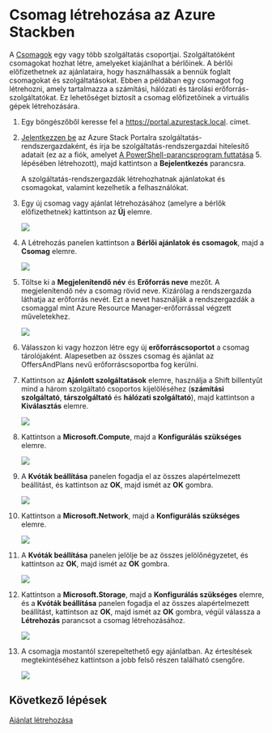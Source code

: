 <properties
    pageTitle="Csomag létrehozása az Azure Stackben | Microsoft Azure"
    description="Szolgáltatás-rendszergazdaként, hozzon létre egy csomagot, amely lehetővé teszi az előfizetők számára a virtuális gépek létrehozását."
    services="azure-stack"
    documentationCenter=""
    authors="ErikjeMS"
    manager="byronr"
    editor=""/>

<tags
    ms.service="azure-stack"
    ms.workload="na"
    ms.tgt_pltfrm="na"
    ms.devlang="na"
    ms.topic="get-started-article"
    ms.date="08/15/2016"
    ms.author="erikje"/>


# Csomag létrehozása az Azure Stackben

A [Csomagok](azure-stack-key-features.md#services-plans-offers-and-subscriptions) egy vagy több szolgáltatás csoportjai. Szolgáltatóként csomagokat hozhat létre, amelyeket kiajánlhat a bérlőinek. A bérlői előfizethetnek az ajánlataira, hogy használhassák a bennük foglalt csomagokat és szolgáltatásokat. Ebben a példában egy csomagot fog létrehozni, amely tartalmazza a számítási, hálózati és tárolási erőforrás-szolgáltatókat. Ez lehetőséget biztosít a csomag előfizetőinek a virtuális gépek létrehozására.

1.  Egy böngészőből keresse fel a https://portal.azurestack.local. címet.

2.  [Jelentkezzen be](azure-stack-connect-azure-stack.md#log-in-as-a-service-administrator) az Azure Stack Portalra szolgáltatás-rendszergazdaként, és írja be szolgáltatás-rendszergazdai hitelesítő adatait (ez az a fiók, amelyet [A PowerShell-parancsprogram futtatása](azure-stack-run-powershell-script.md) 5. lépésében létrehozott), majd kattintson a **Bejelentkezés** parancsra.

    A szolgáltatás-rendszergazdák létrehozhatnak ajánlatokat és csomagokat, valamint kezelhetik a felhasználókat.

3.  Egy új csomag vagy ajánlat létrehozásához (amelyre a bérlők előfizethetnek) kattintson az **Új** elemre.

    ![](media/azure-stack-create-plan/image1.png)

4.  A Létrehozás panelen kattintson a **Bérlői ajánlatok és csomagok**, majd a **Csomag** elemre.

    ![](media/azure-stack-create-plan/image2.png)

5.  Töltse ki a **Megjelenítendő név** és **Erőforrás neve** mezőt. A megjelenítendő név a csomag rövid neve. Kizárólag a rendszergazda láthatja az erőforrás nevét. Ezt a nevet használják a rendszergazdák a csomaggal mint Azure Resource Manager-erőforrással végzett műveletekhez.

    ![](media/azure-stack-create-plan/image3.png)

6.  Válasszon ki vagy hozzon létre egy új **erőforráscsoportot** a csomag tárolójaként. Alapesetben az összes csomag és ajánlat az OffersAndPlans nevű erőforráscsoportba fog kerülni.

7.  Kattintson az **Ajánlott szolgáltatások** elemre, használja a Shift billentyűt mind a három szolgáltató csoportos kijelöléséhez (**számítási szolgáltató**, **társzolgáltató** és **hálózati szolgáltató**), majd kattintson a **Kiválasztás** elemre.

    ![](media/azure-stack-create-plan/image4.png)

8.  Kattintson a **Microsoft.Compute**, majd a **Konfigurálás szükséges** elemre.

    ![](media/azure-stack-create-plan/image5.png)

9.  A **Kvóták beállítása** panelen fogadja el az összes alapértelmezett beállítást, és kattintson az **OK**, majd ismét az **OK** gombra.

    ![](media/azure-stack-create-plan/image6.png)

10. Kattintson a **Microsoft.Network**, majd a **Konfigurálás szükséges** elemre.

    ![](media/azure-stack-create-plan/image7.png)

11. A **Kvóták beállítása** panelen jelölje be az összes jelölőnégyzetet, és kattintson az **OK**, majd ismét az **OK** gombra.

    ![](media/azure-stack-create-plan/image8.png)

12. Kattintson a **Microsoft.Storage**, majd a **Konfigurálás szükséges** elemre, és a **Kvóták beállítása** panelen fogadja el az összes alapértelmezett beállítást, kattintson az **OK**, majd ismét az **OK** gombra, végül válassza a **Létrehozás** parancsot a csomag létrehozásához.

    ![](media/azure-stack-create-plan/image9.png)

13. A csomagja mostantól szerepeltethető egy ajánlatban. Az értesítések megtekintéséhez kattintson a jobb felső részen található csengőre.

    ![](media/azure-stack-create-plan/image10.png)

## Következő lépések

[Ajánlat létrehozása](azure-stack-create-offer.md)



<!--HONumber=Sep16_HO3-->


